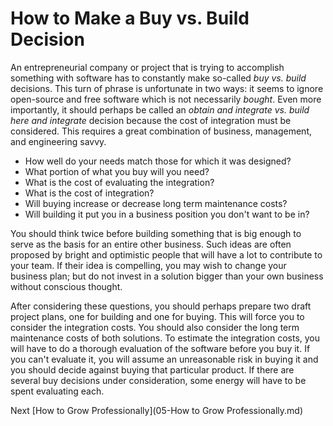 # How to Make a Buy vs. Build Decision
[//]: # (Version:1.0.0)
An entrepreneurial company or project that is trying to accomplish something with software has to constantly make so-called *buy vs. build* decisions. This turn of phrase is unfortunate in two ways: it seems to ignore open-source and free software which is not necessarily *bought*. Even more importantly, it should perhaps be called an *obtain and integrate vs. build here and integrate* decision because the cost of integration must be considered. This requires a great combination of business, management, and engineering savvy.

- How well do your needs match those for which it was designed?
- What portion of what you buy will you need?
- What is the cost of evaluating the integration?
- What is the cost of integration?
- Will buying increase or decrease long term maintenance costs?
- Will building it put you in a business position you don't want to be in?

You should think twice before building something that is big enough to serve as the basis for an entire other business. Such ideas are often proposed by bright and optimistic people that will have a lot to contribute to your team. If their idea is compelling, you may wish to change your business plan; but do not invest in a solution bigger than your own business without conscious thought.

After considering these questions, you should perhaps prepare two draft project plans, one for building and one for buying. This will force you to consider the integration costs. You should also consider the long term maintenance costs of both solutions. To estimate the integration costs, you will have to do a thorough evaluation of the software before you buy it. If you can't evaluate it, you will assume an unreasonable risk in buying it and you should decide against buying that particular product. If there are several buy decisions under consideration, some energy will have to be spent evaluating each.

Next [How to Grow Professionally](05-How to Grow Professionally.md)
